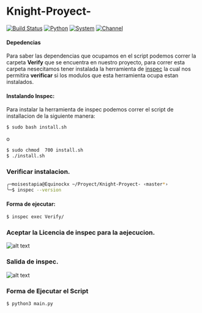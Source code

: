 # Knight-Proyect-

[![Build Status](https://travis-ci.com/MoisesTapia/Knight-Proyect-.svg?branch=master)](https://travis-ci.com/MoisesTapia/Knight-Proyect-)
[![Python](https://img.shields.io/badge/Python-3.x-blue)](https://www.python.org/download/releases/3.0/)
[![System](https://img.shields.io/badge/KaliLinux-2020.1-orange)](https://www.kali.org/)
[![Channel](https://img.shields.io/badge/channel-YouTube-red)](https://www.youtube.com/channel/UCiuZK5geN3OCGeBxuXMfHEQ)

#### Depedencias
Para saber las dependencias que ocupamos en el script podemos correr la carpeta __Verify__ que se encuentra en nuestro proyecto, para correr esta carpeta nesecitamos tener instalada la herramienta de [inspec](https://www.inspec.io/downloads/) la cual nos permitira __verificar__ si los modulos que esta herramienta ocupa estan instalados.

#### Instalando Inspec:
Para instalar la herramienta de inspec podemos correr el script de installacion de la siguiente manera:

```bash
$ sudo bash install.sh
```
o
```bash
$ sudo chmod  700 install.sh
$ ./install.sh
```
### Verificar instalacion.

```bash
╭─moisestapia@Equinockx ~/Proyect/Knight-Proyect- ‹master*› 
╰─$ inspec --version
```
#### Forma de ejecutar:

```bash
$ inspec exec Verify/
```
### Aceptar la Licencia de inspec para la aejecucion.
![alt text][logo]

[logo]: https://github.com/dart-security/Knight-Proyect-/blob/master/img/licenses2.png "Inspec output"

### Salida de inspec.

![alt text][logo]

[logo]: https://github.com/dart-security/Knight-Proyect-/blob/master/img/scanninspec.png "Inspec output"
### Forma de Ejecutar el Script

```bash
$ python3 main.py
```

